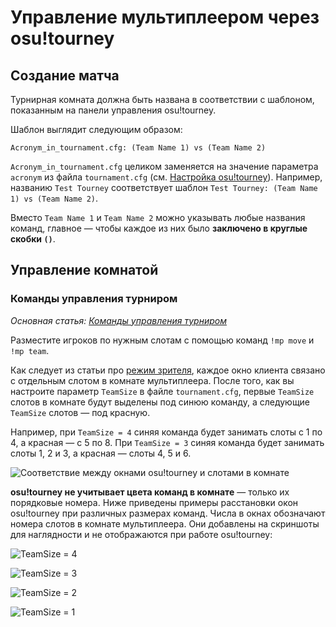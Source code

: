# Управление мультиплеером через osu!tourney

## Создание матча

Турнирная комната должна быть названа в соответствии с шаблоном, показанным на панели управления osu!tourney.

Шаблон выглядит следующим образом:

```
Acronym_in_tournament.cfg: (Team Name 1) vs (Team Name 2)
```

`Acronym_in_tournament.cfg` целиком заменяется на значение параметра `acronym` из файла `tournament.cfg` (см. [Настройка osu!tourney](/wiki/osu!tourney/Setup)). Например, названию `Test Tourney` соответствует шаблон `Test Tourney: (Team Name 1) vs (Team Name 2)`.

Вместо `Team Name 1` и `Team Name 2` можно указывать любые названия команд, главное — чтобы каждое из них было **заключено в круглые скобки `()`**.

## Управление комнатой

### Команды управления турниром

*Основная статья: [Команды управления турниром](/wiki/osu!tourney/Tournament_management_commands)*

Разместите игроков по нужным слотам с помощью команд `!mp move` и `!mp team`.

Как следует из статьи про [режим зрителя](/wiki/osu!tourney/Spectator_usage), каждое окно клиента связано с отдельным слотом в комнате мультиплеера. После того, как вы настроите параметр `TeamSize` в файле `tournament.cfg`, первые `TeamSize` слотов в комнате будут выделены под синюю команду, а следующие `TeamSize` слотов — под красную.

Например, при `TeamSize = 4` синяя команда будет занимать слоты с 1 по 4, а красная — с 5 по 8. При `TeamSize = 3` синяя команда будет занимать слоты 1, 2 и 3, а красная — слоты 4, 5 и 6.

![Соответствие между окнами osu!tourney и слотами в комнате](img/Osutourneyassignment.png "Связь игроков и окон osu!tourney")

**osu!tourney не учитывает цвета команд в комнате** — только их порядковые номера. Ниже приведены примеры расстановки окон osu!tourney при различных размерах команд. Числа в окнах обозначают номера слотов в комнате мультиплеера. Они добавлены на скриншоты для наглядности и не отображаются при работе osu!tourney:

![TeamSize = 4](img/Osutourneywindows.png)

![TeamSize = 3](img/Teamsize3.png "TeamSize = 3")

![TeamSize = 2](img/Teamsize2.png "TeamSize = 2")

![TeamSize = 1](img/Teamsize1.png "TeamSize = 1")
